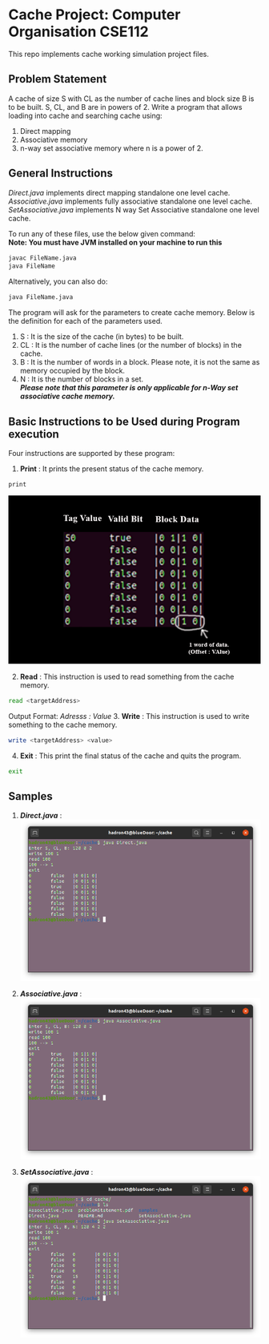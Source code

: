 # Cache Project: Computer Organisation CSE112

This repo implements cache working simulation project files.

## Problem Statement

A cache of size S with CL as the number of cache lines and block size B is to be built. S, CL, and B are in
powers of 2. Write a program that allows loading into cache and searching cache using:  

1. Direct mapping
2. Associative memory
3. n-way set associative memory where n is a power of 2.

## General Instructions

*Direct.java* implements direct mapping standalone one level cache.  
*Associative.java* implements fully associative standalone one level cache.  
*SetAssociative.java* implements N way Set Associative standalone one level cache.  

To run any of these files, use the below given command:  
**Note: You must have JVM installed on your machine to run this**  

```bash
javac FileName.java
java FileName
```

Alternatively, you can also do:
```bash
java FileName.java
```

The program will ask for the parameters to create cache memory. Below is the definition for each of the parameters used.  

1. S  : It is the size of the cache (in bytes) to be built.
2. CL : It is the number of cache lines (or the number of blocks) in the cache.
3. B  : It is the number of words in a block. Please note, it is not the same as memory occupied by the block.
4. N  : It is the number of blocks in a set.  
***Please note that this parameter is only applicable for n-Way set associative cache memory.***

## Basic Instructions to be Used during Program execution

Four instructions are supported by these program:

1. **Print** : It prints the present status of the cache memory.

```bash
print
```

![Print Format](https://github.com/hadron43/cache/blob/master/samples/Print.png)

2. **Read** : This instruction is used to read something from the cache memory.

```bash
read <targetAddress>
```

Output Format: *Adresss : Value*
3. **Write** : This instruction is used to write something to the cache memory.

```bash
write <targetAddress> <value>
```

4. **Exit** : This print the final status of the cache and quits the program.

```bash
exit
```

## Samples

1. ***Direct.java*** :  
![Sampe Test for Direct.java](https://github.com/hadron43/cache/blob/master/samples/Direct.png)

2. ***Associative.java*** :  
![Sample Test for Associative.java](https://github.com/hadron43/cache/blob/master/samples/Associative.png)

3. ***SetAssociative.java*** :  
![Sample Test for SetAssociative.java](https://github.com/hadron43/cache/blob/master/samples/SetAssociative.png)
